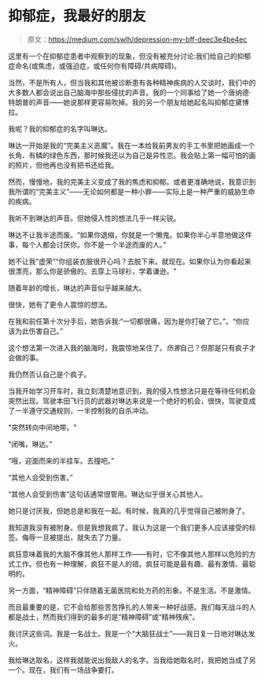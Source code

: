 # 抑郁症，我最好的朋友

> 原文：<https://medium.com/swlh/depression-my-bff-deec3e4be4ec>

这里有一个在抑郁症患者中观察到的现象，但没有被充分讨论:我们给自己的抑郁症命名(或焦虑，或强迫症，或任何你有障碍/共病障碍)。

当然，不是所有人，但当我和其他被诊断患有各种精神疾病的人交谈时，我们中的大多数人都会说出自己脑海中那些侵扰的声音。我的一个同事给了她一个唐纳德·特朗普的声音——她说那样更容易吹掉。我的另一个朋友给她起名叫抑郁症黛博拉。

我呢？我的抑郁症的名字叫琳达。

琳达一开始是我的“完美主义恶魔”。我在一本给我前男友的手工书里把她画成一个长角、有鳞的绿色东西，那时候我还以为自己是异性恋。我会贴上第一幅可怕的画的照片，但他再也没有把书还给我。

然而，慢慢地，我的完美主义变成了我的焦虑和抑郁。或者更准确地说，我意识到我所谓的“完美主义”——无论如何都是一种小罪——实际上是一种严重的威胁生命的疾病。

我听不到琳达的声音。但她侵入性的想法几乎一样尖锐。

琳达不让我半途而废。“如果你退缩，你就是一个懒鬼。如果你半心半意地做这件事，每个人都会讨厌你。你不是一个半途而废的人。”

她不让我“虚荣”“你组装衣服很开心吗？去脱下来。就现在。如果你认为你看起来很漂亮，那么你是骄傲的。去穿上马球衫，学着谦逊。"

随着年龄的增长，琳达的声音似乎越来越大。

很快，她有了更令人震惊的想法。

在我和前任第十次分手后，她告诉我:“一切都很痛，因为是你打破了它。”。“你应该为此伤害自己。”

这个想法第一次进入我的脑海时，我震惊地呆住了。*伤害*自己？但那是只有疯子才会做的事。

我仍然否认自己是个疯子。

当我开始学习开车时，我立刻清楚地意识到，我的侵入性想法只是在等待任何机会突然出现。驾驶本田飞行员的武器对琳达来说是一个绝好的机会，很快，驾驶变成了一半遵守交通规则，一半控制我的自杀冲动。

"突然转向中间地带。"

“闭嘴，琳达。”

“哦，迎面而来的半挂车。去撞吧。”

“其他人会受到伤害。”

“其他人会受到伤害”这句话通常很管用。琳达似乎很关心其他人。

她只是讨厌我，但她总是和我在一起。有时候，我真的几乎觉得自己被附身了。

我知道我没有被附身。但是我想我疯了。我认为这是一个我们更多人应该接受的标签。侮辱一旦被提出，就失去了力量。

疯狂意味着我的大脑不像其他人那样工作——有时，它不像其他人那样以危险的方式工作。但也有一种理解，疯狂不是人的错。疯狂可能是最有趣、最有激情、最聪明的。

另一方面，“精神障碍”只伴随着无菌医院和处方药的形象。不是生活。不是激情。

而且最重要的是，它不会给那些苦苦挣扎的人带来一种好战感。我们每天战斗的人都是战士，然而我们得到的最多的是“精神障碍”或“精神残疾”。

我讨厌这些词。我是一名战士。我是一个“大脑狂战士”——我日复一日地对琳达发火。

我给琳达取名，这样我就能说出我敌人的名字。当我给她取名时，我把她当成了另一个。现在，我们有一场战争要打。